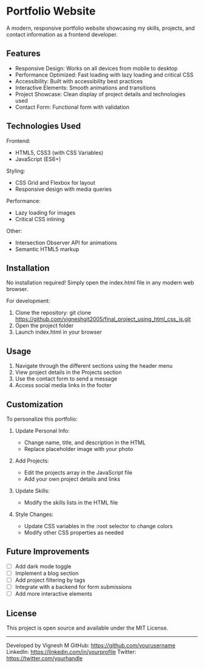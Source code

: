  Portfolio Website
=============================

A modern, responsive portfolio website showcasing my skills, projects, and contact information as a frontend developer.

Features
--------
- Responsive Design: Works on all devices from mobile to desktop
- Performance Optimized: Fast loading with lazy loading and critical CSS
- Accessibility: Built with accessibility best practices
- Interactive Elements: Smooth animations and transitions
- Project Showcase: Clean display of project details and technologies used
- Contact Form: Functional form with validation

Technologies Used
-----------------
Frontend:
- HTML5, CSS3 (with CSS Variables)
- JavaScript (ES6+)

Styling:
- CSS Grid and Flexbox for layout
- Responsive design with media queries

Performance:
- Lazy loading for images
- Critical CSS inlining

Other:
- Intersection Observer API for animations
- Semantic HTML5 markup


Installation
------------
No installation required! Simply open the index.html file in any modern web browser.

For development:
1. Clone the repository:
   git clone https://github.com/vigneshgit2005/final_project_using_html_css_js.git
2. Open the project folder
3. Launch index.html in your browser

Usage
-----
1. Navigate through the different sections using the header menu
2. View project details in the Projects section
3. Use the contact form to send a message
4. Access social media links in the footer

Customization
-------------
To personalize this portfolio:

1. Update Personal Info:
   - Change name, title, and description in the HTML
   - Replace placeholder image with your photo

2. Add Projects:
   - Edit the projects array in the JavaScript file
   - Add your own project details and links

3. Update Skills:
   - Modify the skills lists in the HTML file

4. Style Changes:
   - Update CSS variables in the :root selector to change colors
   - Modify other CSS properties as needed

Future Improvements
------------------
- [ ] Add dark mode toggle
- [ ] Implement a blog section
- [ ] Add project filtering by tags
- [ ] Integrate with a backend for form submissions
- [ ] Add more interactive elements

License
-------
This project is open source and available under the MIT License.

---
Developed by Vignesh M
GitHub: https://github.com/yourusername
LinkedIn: https://linkedin.com/in/yourprofile
Twitter: https://twitter.com/yourhandle
